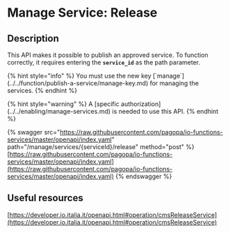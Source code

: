 # Manage Service: Release

## Description

This API makes it possible to publish an approved service. To function correctly, it requires entering the **`service_id`** as the path parameter.

{% hint style="info" %}
You must use the new key \[\`manage\`]\(../../function/publish-a-service/manage-key.md) for managing the services.
{% endhint %}

{% hint style="warning" %}
A \[specific authorization]\(../../enabling/manage-services.md) is needed to use this API.
{% endhint %}

{% swagger src="https://raw.githubusercontent.com/pagopa/io-functions-services/master/openapi/index.yaml" path="/manage/services/{serviceId}/release" method="post" %}
[https://raw.githubusercontent.com/pagopa/io-functions-services/master/openapi/index.yaml](https://raw.githubusercontent.com/pagopa/io-functions-services/master/openapi/index.yaml)
{% endswagger %}

## Useful resources

[https://developer.io.italia.it/openapi.html#operation/cmsReleaseService](https://developer.io.italia.it/openapi.html#operation/cmsReleaseService)
